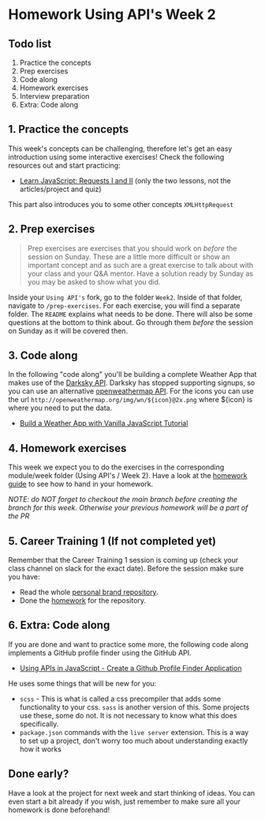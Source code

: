 # Homework Using API's Week 2

## **Todo list**

1. Practice the concepts
2. Prep exercises
3. Code along
4. Homework exercises
5. Interview preparation
6. Extra: Code along

## **1. Practice the concepts**

This week's concepts can be challenging, therefore let's get an easy introduction using some interactive exercises! Check the following resources out and start practicing:

- [Learn JavaScript: Requests I and II](https://www.codecademy.com/learn/learn-intermediate-javascript/modules/intermediate-javascript-requests) (only the two lessons, not the articles/project and quiz)

This part also introduces you to some other concepts `XMLHttpRequest`

## **2. Prep exercises**

> Prep exercises are exercises that you should work on _before_ the session on Sunday. These are a little more difficult or show an important concept and as such are a great exercise to talk about with your class and your Q&A mentor. Have a solution ready by Sunday as you may be asked to show what you did.

Inside your `Using API's` fork, go to the folder `Week2`. Inside of that folder, navigate to `/prep-exercises`. For each exercise, you will find a separate folder. The `README` explains what needs to be done. There will also be some questions at the bottom to think about. Go through them _before_ the session on Sunday as it will be covered then.

## **3. Code along**

In the following "code along" you'll be building a complete Weather App that makes use of the [Darksky API](https://darksky.net). Darksky has stopped supporting signups, so you can use an alternative [openweathermap API](https://openweathermap.org). For the icons you can use the url `http://openweathermap.org/img/wn/${icon}@2x.png` where ${icon} is where you need to put the data.

- [Build a Weather App with Vanilla JavaScript Tutorial](https://www.youtube.com/watch?v=wPElVpR1rwA)

## **4. Homework exercises**

This week we expect you to do the exercises in the corresponding module/week folder (Using API's / Week 2). Have a look at the [homework guide](https://github.com/HackYourFuture/UsingAPIs/blob/main/homework-handin-guide.md) to see how to hand in your homework.

*NOTE: do NOT forget to checkout the main branch before creating the branch for this week. Otherwise your previous homework will be a part of the PR*

## **5. Career Training 1 (If not completed yet)**

Remember that the Career Training 1 session is coming up (check your class channel on slack for the exact date). Before the session make sure you have:

- Read the whole [personal brand repository](https://github.com/HackYourFuture/yourpersonalbrand).
- Done the [homework](https://github.com/HackYourFuture/yourpersonalbrand/blob/main/yourcurriculum.md#4-submitting-your-cv-to-the-hyf-team) for the repository.

## **6. Extra: Code along**

If you are done and want to practice some more, the following code along implements a GitHub profile finder using the GitHub API.

- [Using APIs in JavaScript - Create a Github Profile Finder Application](https://www.youtube.com/watch?v=sJspH620ZsU)

He uses some things that will be new for you:
- `scss` - This is what is called a css precompiler that adds some functionality to your css. `sass` is another version of this. Some projects use these, some do not. It is not necessary to know what this does specifically.
- `package.json` commands with the `live server` extension. This is a way to set up a project, don't worry too much about understanding exactly how it works

## Done early?

Have a look at the project for next week and start thinking of ideas. You can even start a bit already if you wish, just remember to make sure all your homework is done beforehand!
